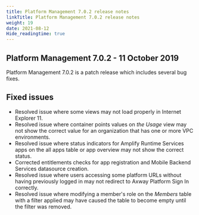 ```yaml
---
title: Platform Management 7.0.2 release notes
linkTitle: Platform Management 7.0.2 release notes
weight: 19
date: 2021-08-12
Hide_readingtime: true
---
```


## Platform Management 7.0.2 - 11 October 2019

Platform Management 7.0.2 is a patch release which includes several bug fixes.

## Fixed issues

* Resolved issue where some views may not load properly in Internet Explorer 11.
* Resolved issue where container points values on *the Usage* view may not show the correct value for an organization that has one or more VPC environments.
* Resolved issue where status indicators for Amplify Runtime Services apps on the all apps table or app overview may not show the correct status.
* Corrected entitlements checks for app registration and Mobile Backend Services datasource creation.
* Resolved issue where users accessing some platform URLs without having previously logged in may not redirect to Axway Platform Sign In correctly.
* Resolved issue where modifying a member's role on the *Members* table with a filter applied may have caused the table to become empty until the filter was removed.
